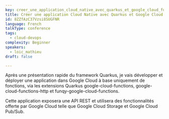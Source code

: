 ```yaml
---
key: creer_une_application_cloud_native_avec_quarkus_et_google_cloud_functions_
title: Créer une application Cloud Native avec Quarkus et Google Cloud Functions.
id: 8ZZfAzC37Vzsi8SUGFNR
language: French
talkType: conference
tags:
  - cloud-devops
complexity: Beginner
speakers:
  - loic_mathieu
draft: false

---
```


Après une présentation rapide du framework Quarkus, je vais développer et déployer une application dans Google Cloud à base uniquement de fonctions, via les extensions Quarkus google-cloud-functions, google-cloud-functions-http et funqy-google-cloud-functions.

Cette application exposera une API REST et utilisera des fonctionnalités offerte par Google Cloud telle que Google Cloud Storage et Google Cloud Pub/Sub.
